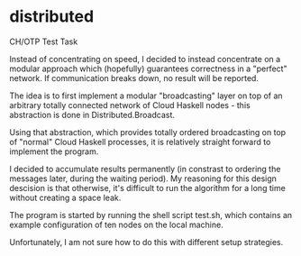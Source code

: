 # distributed
CH/OTP Test Task

Instead of concentrating on speed, I decided to instead concentrate on a modular approach which
(hopefully) guarantees correctness in a "perfect" network. If communication breaks down,
no result will be reported.

The idea is to first implement a modular "broadcasting" layer on top of an arbitrary totally connected
network of Cloud Haskell nodes - this abstraction is done in Distributed.Broadcast.

Using that abstraction, which provides totally ordered broadcasting on top of "normal" Cloud Haskell
processes, it is relatively straight forward to implement the program.

I decided to accumulate results permanently (in constrast to ordering the messages later, during the
waiting period). My reasoning for this design descision is that otherwise, it's difficult to run the
algorithm for a long time without creating a space leak.

The program is started by running the shell script test.sh, which contains an example configuration
of ten nodes on the local machine.

Unfortunately, I am not sure how to do this with different setup strategies.
